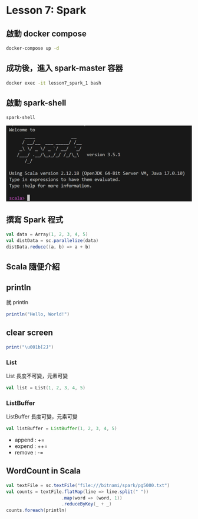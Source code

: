 <!--
 * @Author: hibana2077 hibana2077@gmail.com
 * @Date: 2024-04-09 09:32:25
 * @LastEditors: hibana2077 hibana2077@gmail.com
 * @LastEditTime: 2024-04-09 14:06:56
 * @FilePath: \nttu_big_data_class_2024\lesson7\note.md
 * @Description: 这是默认设置,请设置`customMade`, 打开koroFileHeader查看配置 进行设置: https://github.com/OBKoro1/koro1FileHeader/wiki/%E9%85%8D%E7%BD%AE
-->
# Lesson 7: Spark

## 啟動 docker compose

```bash
docker-compose up -d
```

## 成功後，進入 spark-master 容器

```bash
docker exec -it lesson7_spark_1 bash
```

## 啟動 spark-shell

```bash
spark-shell
```

![Spark_shell](./assets/spark_shell.png)

## 撰寫 Spark 程式

```scala
val data = Array(1, 2, 3, 4, 5)
val distData = sc.parallelize(data)
distData.reduce((a, b) => a + b)
```

## Scala 隨便介紹

## println

就 println

```scala
println("Hello, World!")
```

## clear screen

```scala
print("\u001b[2J")
```

### List

List 長度不可變，元素可變

```scala
val list = List(1, 2, 3, 4, 5)
```

### ListBuffer

ListBuffer 長度可變，元素可變

```scala
val listBuffer = ListBuffer(1, 2, 3, 4, 5)
```

- append : +=
- expend : ++=
- remove : -=

## WordCount in Scala

```scala
val textFile = sc.textFile("file:///bitnami/spark/pg5000.txt")
val counts = textFile.flatMap(line => line.split(" "))
                     .map(word => (word, 1))
                     .reduceByKey(_ + _)
counts.foreach(println)
```